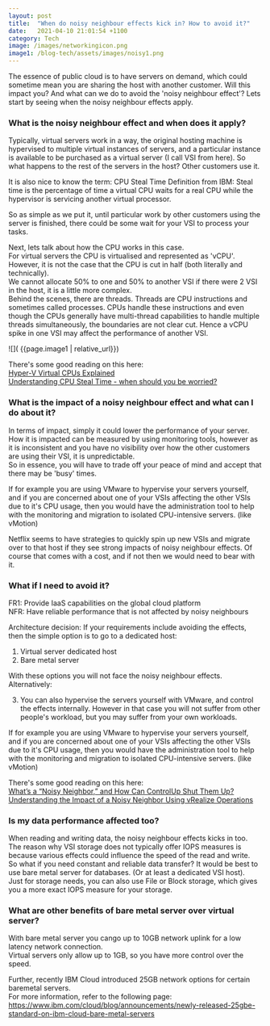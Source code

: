 ```yaml
---
layout: post
title:  "When do noisy neighbour effects kick in? How to avoid it?"
date:   2021-04-10 21:01:54 +1100
category: Tech
image: /images/networkingicon.png
image1: /blog-tech/assets/images/noisy1.png
---
```


The essence of public cloud is to have servers on demand, which could sometime mean you are sharing the host with another customer.
Will this impact you? And what can we do to avoid the 'noisy neighbour effect'?
Lets start by seeing when the noisy neighbour effects apply.

### What is the noisy neighbour effect and when does it apply?

Typically, virtual servers work in a way, the original hosting machine is hypervised to multiple virtual instances of servers, and a particular instance is available to be purchased as a virtual server (I call VSI from here).
So what happens to the rest of the servers in the host? Other customers use it.

It is also nice to know the term: CPU Steal Time
Definition from IBM:
    Steal time is the percentage of time a virtual CPU waits for a real CPU while the hypervisor is servicing another virtual processor.

So as simple as we put it, until particular work by other customers using the server is finished, there could be some wait for your VSI to process your tasks.

Next, lets talk about how the CPU works in this case.  
For virtual servers the CPU is virtualised and represented as 'vCPU'. However, it is not the case that the CPU is cut in half (both literally and technically).  
We cannot allocate 50% to one and 50% to another VSI if there were 2 VSI in the host, it is a little more complex.  
Behind the scenes, there are threads. Threads are CPU instructions and sometimes called processes. CPUs handle these instructions and even though the CPUs generally have multi-thread capabilities to handle multiple threads simultaneously, the boundaries are not clear cut. Hence a vCPU spike in one VSI may affect the performance of another VSI.

![]( {{page.image1 | relative_url}})

There's some good reading on this here:  
[Hyper-V Virtual CPUs Explained](https://www.altaro.com/hyper-v/hyper-v-virtual-cpus-explained/)  
[Understanding CPU Steal Time - when should you be worried?](https://scoutapm.com/blog/understanding-cpu-steal-time-when-should-you-be-worried)


### What is the impact of a noisy neighbour effect and what can I do about it?

In terms of impact, simply it could lower the performance of your server.  
How it is impacted can be measured by using monitoring tools, however as it is inconsistent and you have no visibility over how the other customers are using their VSI, it is unpredictable.  
So in essence, you will have to trade off your peace of mind and accept that there may be 'busy' times.  

If for example you are using VMware to hypervise your servers yourself, and if you are concerned about one of your VSIs affecting the other VSIs due to it's CPU usage, then you would have the administration tool to help with the monitoring and migration to isolated CPU-intensive servers. (like vMotion)

Netflix seems to have strategies to quickly spin up new VSIs and migrate over to that host if they see strong impacts of noisy neighbour effects. Of course that comes with a cost, and if not then we would need to bear with it.


### What if I need to avoid it?

FR1: Provide IaaS capabilities on the global cloud platform  
NFR: Have reliable performance that is not affected by noisy neighbours

Architecture decision: If your requirements include avoiding the effects, then the simple option is to go to a dedicated host:  
1. Virtual server dedicated host  
2. Bare metal server

With these options you will not face the noisy neighbour effects. Alternatively:

3. You can also hypervise the servers yourself with VMware, and control the effects internally. However in that case you will not suffer from other people's workload, but you may suffer from your own workloads.

If for example you are using VMware to hypervise your servers yourself, and if you are concerned about one of your VSIs affecting the other VSIs due to it's CPU usage, then you would have the administration tool to help with the monitoring and migration to isolated CPU-intensive servers. (like vMotion)

There's some good reading on this here:  
[What’s a “Noisy Neighbor,” and How Can ControlUp Shut Them Up?](https://www.controlup.com/resources/blog/entry/whats-a-noisy-neighbor-and-how-can-controlup-shut-them-up/)  
[Understanding the Impact of a Noisy Neighbor Using vRealize Operations](https://blogs.vmware.com/management/2016/11/understanding-impact-noisy-neighbor-using-vrealize-operations.html)


### Is my data performance affected too?

When reading and writing data, the noisy neighbour effects kicks in too.  
The reason why VSI storage does not typically offer IOPS measures is because various effects could influence the speed of the read and write.  
So what if you need constant and reliable data transfer? It would be best to use bare metal server for databases. (Or at least a dedicated VSI host).  
Just for storage needs, you can also use File or Block storage, which gives you a more exact IOPS measure for your storage.


### What are other benefits of bare metal server over virtual server?
With bare metal server you cango up to 10GB network uplink for a low latency network connection.  
Virtual servers only allow up to 1GB, so you have more control over the speed.

Further, recently IBM Cloud introduced 25GB network options for certain baremetal servers.  
For more information, refer to the following page:  
https://www.ibm.com/cloud/blog/announcements/newly-released-25gbe-standard-on-ibm-cloud-bare-metal-servers